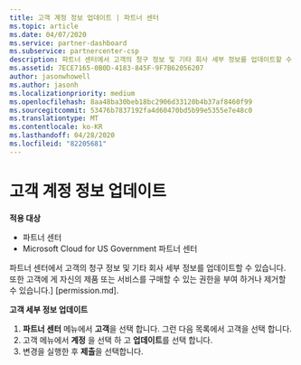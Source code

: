```yaml
---
title: 고객 계정 정보 업데이트 | 파트너 센터
ms.topic: article
ms.date: 04/07/2020
ms.service: partner-dashboard
ms.subservice: partnercenter-csp
description: 파트너 센터에서 고객의 청구 정보 및 기타 회사 세부 정보를 업데이트할 수 있습니다.
ms.assetid: 7ECE7165-0B0D-4183-845F-9F7B62056207
author: jasonwhowell
ms.author: jasonh
ms.localizationpriority: medium
ms.openlocfilehash: 8aa48ba30beb18bc2906d33120b4b37af8460f99
ms.sourcegitcommit: 53476b7837192fa4d60470bd5b99e5355e7e48c0
ms.translationtype: MT
ms.contentlocale: ko-KR
ms.lasthandoff: 04/28/2020
ms.locfileid: "82205681"
---
```

# <a name="update-customer-account-info"></a>고객 계정 정보 업데이트

**적용 대상**

-  파트너 센터
-  Microsoft Cloud for US Government 파트너 센터


파트너 센터에서 고객의 청구 정보 및 기타 회사 세부 정보를 업데이트할 수 있습니다. 또한 고객에 게 자신의 제품 또는 서비스를 구매할 수 있는 권한을 부여 하거나 제거할 수 있습니다.] [permission.md].

**고객 세부 정보 업데이트**

1.  **파트너 센터** 메뉴에서 **고객**을 선택 합니다. 그런 다음 목록에서 고객을 선택 합니다.
2.  고객 메뉴에서 **계정** 을 선택 하 고 **업데이트**를 선택 합니다.
3.  변경을 실행한 후 **제출**을 선택합니다.